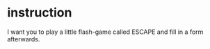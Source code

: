 instruction
===================

I want you to play a little flash-game called ESCAPE and fill in a form afterwards. 
